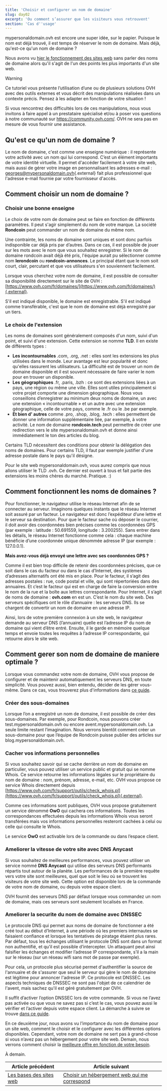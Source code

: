 ```yaml
---
title: 'Choisir et configurer un nom de domaine'
slug: day02
excerpt: 'Ou comment s’assurer que les visiteurs vous retrouvent'
section: 'Cas d''usage'
---
```


mypersonaldomain.ovh est encore une super idée, sur le papier. Puisque le nom est déjà trouvé, il est temps de réserver le nom de domaine. Mais déjà, qu'est-ce qu'un nom de domaine ?

Nous avons vu [hier le fonctionnement des sites web](https://docs.ovh.com/fr/hosting/24-days/day01/) sans parler des noms de domaine alors qu'il s'agit de l'un des points les plus importants d'un site web.

> [!warning]
>
> Ce tutoriel vous présente l’utilisation d’une ou de plusieurs solutions OVH avec des outils externes et vous décrit des manipulations réalisées dans un contexte précis. Pensez à les adapter en fonction de votre situation !
>
> Si vous rencontrez des difficultés lors de ces manipulations, nous vous invitons à faire appel à un prestataire spécialisé et/ou à poser vos questions à notre communauté sur <https://community.ovh.com/>. OVH ne sera pas en mesure de vous fournir une assistance.
>

## Qu'est ce qu'un nom de domaine ?
Le nom de domaine, c'est comme une enseigne numérique : il représente votre activité avec un nom qui lui correspond. C’est un élément importants de votre identité virtuelle. Il permet d'accéder facilement à votre site web, mais aussi de gérer votre image en personnalisant les adresses e-mail : [georges@mypersonaldomain.ovh](mailto:georges@mypersonaldomain.ovh){.external} fait plus professionnel que l'adresse e-mail fournie par votre fournisseur d'accès.

## Comment choisir un nom de domaine ?

### Choisir une bonne enseigne
Le choix de votre nom de domaine peut se faire en fonction de différents paramètres. Il peut s'agir simplement du nom de votre marque. La société **Rondcoin** peut commander un nom de domaine du même nom.

Une contrainte, les noms de domaine sont uniques et sont donc parfois indisponible car déjà pris par d’autres. Dans ce cas, il est possible de jouer sur les mots avec le nom que vous souhaitez enregistrer. Si le nom de domaine rondcoin avait déjà été pris, l'équipe aurait pu sélectionner comme nom **lerondcoin** ou **rondcoin-annonces**. Le principal étant que le nom soit court, clair, percutant et que vos utilisateurs s'en souviennent facilement.

Lorsque vous cherchez votre nom de domaine, il est possible de consulter sa disponibilité directement sur le site de OVH : [https://www.ovh.com/fr/domaines/](https://www.ovh.com/fr/domaines/){.external}.

S'il est indiqué disponible, le domaine est enregistrable. S'il est indiqué comme transférable, c'est que le nom de domaine est déjà enregistré par un tiers.

### Le choix de l'extension
Les noms de domaines sont généralement composés d'un nom, suivi d'un point, et suivi d'une extension. Cette extension se nomme **TLD**. Il en existe de différents types :

- **Les incontournables** .com, .org, .net : elles sont les extensions les plus utilisées dans le monde. Leur avantage est leur popularité et donc qu'elles rassurent les utilisateurs. La difficulté est de trouver un nom de domaine disponible et il est souvent nécessaire de faire varier le nom pour en trouver un disponible.
- **Les géographiques** .fr, .paris, .bzh : ce sont des extensions liées à un pays, une région ou même une ville. Elles sont utiles principalement si votre projet comporte une dimension géographique. Nous vous conseillons d’enregistrer au minimum deux noms de domaine, un avec une extension « incontournable » et un autre avec une extension géographique, celle de votre pays, comme le .fr ou le .be par exemple.
- **Et bien d' autres** comme .pro, .shop, .blog, .tech : elles permettent de donner une information supplémentaire liée, par exemple, à votre activité. Le nom de domaine **rondcoin.tech** peut permettre de créer une redirection vers le site mypersonaldomain.ovh et donne ainsi immédiatement le ton des articles du blog.

Certains TLD nécessitent des conditions pour obtenir la délégation des noms de domaines. Pour certains TLD, il faut par exemple justifier d'une adresse postale dans le pays qu'il désigne.

Pour le site web mypersonaldomain.ovh, vous aurez compris que nous allons utiliser le TLD .ovh. Ce dernier est ouvert à tous et fait partie des extensions les moins chères du marché. Pratique. :)

## Comment fonctionnent les noms de domaines ?
Pour fonctionner, le navigateur utilise le réseau Internet afin de se connecter au serveur. Imaginons quelques instants que le réseau Internet soit assuré par un facteur. Le navigateur est donc l’expéditeur d’une lettre et le serveur sa destination. Pour que le facteur sache où déposer le courrier, il doit avoir des coordonnées bien précises comme les coordonnées GPS (par exemple : latitude : 50.691559, longitude : 3.200255). Sans entrer dans les détails, le réseau Internet fonctionne comme cela : chaque machine bénéficie d’une coordonnée unique dénommée adresse IP (par exemple : 127.0.0.1).

**Mais avez-vous déjà envoyé une lettre avec ses coordonnées GPS ?**

Comme il est bien trop difficile de retenir des coordonnées précises, que ce soit dans le cas du facteur ou dans le cas d’Internet, des systèmes d’adresses alternatifs ont été mis en place. Pour le facteur, il s’agit des adresses postales : rue, code postal et ville, qui sont répertoriées dans des annuaires. Et c’est le facteur qui est en charge de faire la conversion entre le nom de la rue et la boîte aux lettres correspondante. Pour Internet, il s’agit de noms de domaine : **ovh.com** en est un. C’est le nom du site web. Des serveurs spécifiques ont le rôle d’annuaire : les serveurs DNS. Ils se chargent de convertir un nom de domaine en une adresse IP.

Ainsi, lors de votre première connexion à un site web, le navigateur demande au serveur DNS (l’annuaire) quelle est l’adresse IP du nom de domaine qui vient d’être entré. Ensuite, il le garde en mémoire quelque temps et envoie toutes les requêtes à l’adresse IP correspondante, qui retourne alors le site web.

## Comment gerer son nom de domaine de maniere optimale ?
Lorsque vous commandez votre nom de domaine, OVH vous propose de configurer et de maintenir automatiquement les serveurs DNS, en toute simplicité. Vous pouvez aussi, bien entendu, décider de les gérer vous-même. Dans ce cas, vous trouverez plus d'informations dans [ce guide](https://docs.ovh.com/fr/domains/editer-ma-zone-dns/).

### Créer des sous-domaines
Lorsque l’on a enregistré un nom de domaine, il est possible de créer des sous-domaines. Par exemple, pour Rondcoin, nous pouvons créer test.mypersonaldomain.ovh ou encore avent.mypersonaldomain.ovh. La seule limite restant l’imagination. Nous verrons bientôt comment créer un sous-domaine pour que l’équipe de Rondcoin puisse publier des articles sur blog.mypersonaldomain.ovh.

### Cacher vos informations personnelles
Si vous souhaitez savoir qui se cache derrière un nom de domaine en particulier, vous pouvez utiliser un service public et gratuit qui se nomme Whois. Ce service retourne les informations légales sur le propriétaire du nom de domaine : nom, prénom, adresse, e-mail, etc. OVH vous propose ce service Whois directement depuis [https://www.ovh.com/fr/support/outils/check_whois.pl](https://www.ovh.com/fr/support/outils/check_whois.pl){.external}.

Comme ces informations sont publiques, OVH vous propose gratuitement un service dénommé **OwO** qui cachera ces informations. Toutes les correspondances effectuées depuis les informations Whois vous seront transférées mais vos informations personnelles resteront cachées à celui ou celle qui consulte le Whois.

Le service **OwO** est activable lors de la commande ou dans l’espace client.

### Ameliorer la vitesse de votre site avec DNS Anycast
Si vous souhaitez de meilleures performances, vous pouvez utiliser un service nommé **DNS Anycast** qui utilise des serveurs DNS performants répartis tout autour de la planète. Les performances de la première requête vers votre site sont meilleures, quel que soit le lieu où se trouvent les visiteurs de votre site web. Cette option est disponible lors de la commande de votre nom de domaine, ou depuis votre espace client.

OVH fournit des serveurs DNS par défaut lorsque vous commandez un nom de domaine, mais ces serveurs sont seulement localisés en France.

### Ameliorer la securite du nom de domaine avec DNSSEC
Le protocole DNS qui permet aux noms de domaine de fonctionner a été créé tout au début d’Internet, à une période où les premiers internautes se faisaient confiance et lorsque les tentatives de piratage étaient plus rares. Par défaut, tous les échanges utilisant le protocole DNS sont dans un format non authentifié, et qu’il est possible d’intercepter. Un attaquant peut ainsi falsifier les échanges et modifier l’adresse IP correspondante, s’il a la main sur le réseau (sur un réseau wifi sans mot de passe par exemple).

Pour cela, un protocole plus sécurisé permet d'authentifier la source de l'annuaire et de s'assurer que seul le serveur qui gère le nom de domaine est légitime pour annoncer l'adresse IP. Ce protocole est DNSSEC. Les aspects techniques de DNSSEC ne sont pas l'objet de ce calendrier de l'avent, mais sachez qu'il est géré gratuitement par OVH.

Il suffit d’activer l’option DNSSEC lors de votre commande. Si vous ne l’avez pas activée ou que vous ne savez pas si c’est le cas, vous pouvez aussi le vérifier et l’activer depuis votre espace client. La démarche à suivre se trouve [dans ce guide](https://docs.ovh.com/fr/domains/securiser-votre-domaine-avec-dnssec/).

En ce deuxième jour, nous avons vu l’importance du nom de domaine pour un site web, comment le choisir et le configurer avec les différentes options disponibles. Cependant, votre nom de domaine ne sert pas à grand-chose si vous n’avez pas un hébergement pour votre site web. Demain, nous verrons comment choisir la [meilleure offre en fonction de votre besoin](https://docs.ovh.com/fr/hosting/24-days/day03/).

À demain.

| Article précédent | Article suivant |
|---|---|
| [Les bases des sites web](https://docs.ovh.com/fr/hosting/24-days/day01/) | [Choisir un hébergement web qui me correspond](https://docs.ovh.com/fr/hosting/24-days/day03/) |